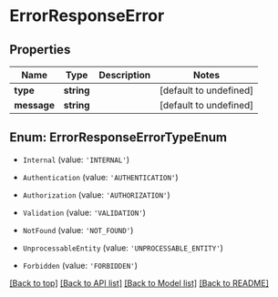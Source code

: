 # ErrorResponseError

## Properties

|Name | Type | Description | Notes|
|------------ | ------------- | ------------- | -------------|
|**type** | **string** |  | [default to undefined]|
|**message** | **string** |  | [default to undefined]|


## Enum: ErrorResponseErrorTypeEnum


* `Internal` (value: `'INTERNAL'`)

* `Authentication` (value: `'AUTHENTICATION'`)

* `Authorization` (value: `'AUTHORIZATION'`)

* `Validation` (value: `'VALIDATION'`)

* `NotFound` (value: `'NOT_FOUND'`)

* `UnprocessableEntity` (value: `'UNPROCESSABLE_ENTITY'`)

* `Forbidden` (value: `'FORBIDDEN'`)





[[Back to top]](#) [[Back to API list]](../../README.md#documentation-for-api-endpoints) [[Back to Model list]](../../README.md#documentation-for-models) [[Back to README]](../../README.md)
